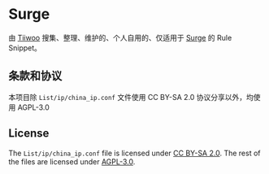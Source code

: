 # Surge

由 [Tiiwoo](https://tiiwoo.moe) 搜集、整理、维护的、个人自用的、仅适用于 [Surge](https://nssurge.com/) 的 Rule Snippet。

## 条款和协议

本项目除 `List/ip/china_ip.conf` 文件使用 CC BY-SA 2.0 协议分享以外，均使用 AGPL-3.0

## License

The `List/ip/china_ip.conf` file is licensed under [CC BY-SA 2.0](https://creativecommons.org/licenses/by-sa/2.0/). The rest of the files are licensed under [AGPL-3.0](./LICENSE).